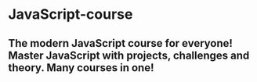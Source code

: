 # JavaScript-course

## The modern JavaScript course for everyone! Master JavaScript with projects, challenges and theory. Many courses in one!
